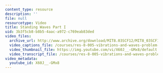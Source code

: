 ```yaml
---
content_type: resource
description: ''
file: null
resourcetype: Video
title: Standing Waves Part I
uid: 3b3f5cb8-b8b5-4aac-a972-c769eab83ded
video_files:
  archive_url: http://www.archive.org/download/MIT8.03SCF12/MIT8_03SCF12_ses06_300k.mp4
  video_captions_file: /courses/res-8-005-vibrations-and-waves-problem-solving-fall-2012/5a9efe3b65d95d4fbc0c85513a7f6229_X60J__-GMx8.vtt
  video_thumbnail_file: https://img.youtube.com/vi/X60J__-GMx8/default.jpg
  video_transcript_file: /courses/res-8-005-vibrations-and-waves-problem-solving-fall-2012/8c4483b1e0cfa17dbe03aedea93a1816_X60J__-GMx8.pdf
video_metadata:
  youtube_id: X60J__-GMx8
---
```

